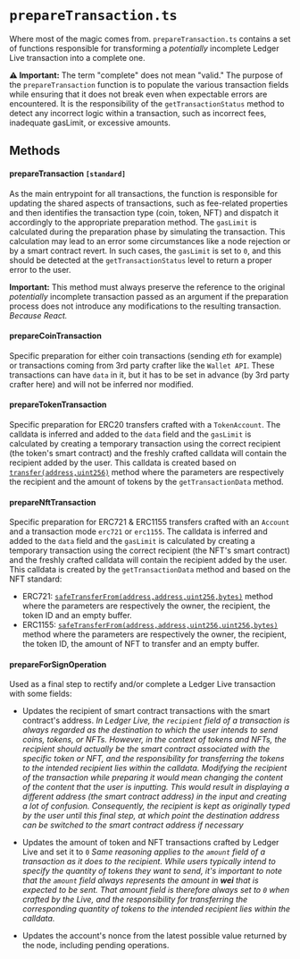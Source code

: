 # `prepareTransaction.ts`

Where most of the magic comes from. 
`prepareTransaction.ts` contains a set of functions responsible for transforming a *potentially* incomplete Ledger Live transaction into a complete one. 

**⚠️ Important:** The term "complete" does not mean "valid." The purpose of the `prepareTransaction` function is to populate the various transaction fields while ensuring that it does not break even when expectable errors are encountered. It is the responsibility of the `getTransactionStatus` method to detect any incorrect logic within a transaction, such as incorrect fees, inadequate gasLimit, or excessive amounts.

## Methods

#### prepareTransaction `[standard]`
As the main entrypoint for all transactions, the function is responsible for updating the shared aspects of transactions, such as fee-related properties and then identifies the transaction type (coin, token, NFT) and dispatch it accordingly to the appropriate preparation method.
The `gasLimit` is calculated during the preparation phase by simulating the transaction. This calculation may lead to an error some circumstances like a node rejection or by a smart contract revert. In such cases, the `gasLimit` is set to `0`, and this should be detected at the `getTransactionStatus` level to return a proper error to the user.



**Important:** This method must always preserve the reference to the original *potentially* incomplete transaction passed as an argument if the preparation process does not introduce any modifications to the resulting transaction. *Because React.*

#### prepareCoinTransaction
Specific preparation for either coin transactions (sending *eth* for example) or transactions coming from 3rd party crafter like the `Wallet API`.
These transactions can have `data` in it, but it has to be set in advance (by 3rd party crafter here) and will not be inferred nor modified.

#### prepareTokenTransaction
Specific preparation for ERC20 transfers crafted with a `TokenAccount`. 
The calldata is inferred and added to the `data` field and the `gasLimit` is calculated by creating a temporary transaction using the correct recipient (the token's smart contract) and the freshly crafted calldata will contain the recipient added by the user.
This calldata is created based on  [`transfer(address,uint256)`](https://docs.openzeppelin.com/contracts/4.x/api/token/erc20#IERC20-transfer-address-uint256-) method where the parameters are respectively the recipient and the amount of tokens by the `getTransactionData` method.

#### prepareNftTransaction
Specific preparation for ERC721 & ERC1155 transfers crafted with an `Account` and a transaction mode `erc721` or `erc1155`.
The calldata is inferred and added to the `data` field and the `gasLimit` is calculated by creating a temporary transaction using the correct recipient (the NFT's smart contract) and the freshly crafted calldata will contain the recipient added by the user.
This calldata is created by the `getTransactionData` method and based on the NFT standard:
- ERC721: [`safeTransferFrom(address,address,uint256,bytes)`](https://docs.openzeppelin.com/contracts/4.x/api/token/erc721#IERC721-safeTransferFrom-address-address-uint256-bytes-) method where the parameters are respectively the owner, the recipient, the token ID and an empty buffer.
- ERC1155: [`safeTransferFrom(address,address,uint256,uint256,bytes)`](https://docs.openzeppelin.com/contracts/4.x/api/token/erc1155#IERC1155-safeTransferFrom-address-address-uint256-uint256-bytes-) method where the parameters are respectively the owner, the recipient, the token ID, the amount of NFT to transfer and an empty buffer.

#### prepareForSignOperation
Used as a final step to rectify and/or complete a Ledger Live transaction with some fields:
- Updates the recipient of smart contract transactions with the smart contract's address. 
*In Ledger Live, the `recipient` field of a transaction is always regarded as the destination to which the user intends to send coins, tokens, or NFTs. However, in the context of tokens and NFTs, the recipient should actually be the smart contract associated with the specific token or NFT, and the responsibility for transferring the tokens to the intended recipient lies within the calldata.*
*Modifying the recipient of the transaction while preparing it would mean changing the content of the content that the user is inputting. This would result in displaying a different address (the smart contract address) in the input and creating a lot of confusion. Consequently, the recipient is kept as originally typed by the user until this final step, at which point the destination address can be switched to the smart contract address if necessary*

- Updates the amount of token and NFT transactions crafted by Ledger Live and set it to `0`
*Same reasoning applies to the `amount` field of a transaction as it does to the recipient. While users typically intend to specify the quantity of tokens they want to send, it's important to note that the `amount` field always represents the amount in **wei** that is expected to be sent. That amount field is therefore always set to `0` when crafted by the Live, and the responsibility for transferring the corresponding quantity of tokens to the intended recipient lies within the calldata.* 

- Updates the account's nonce from the latest possible value returned by the node, including pending operations.

